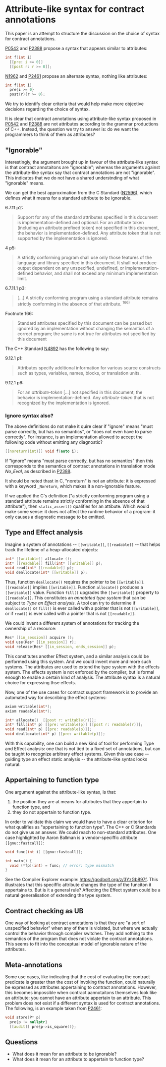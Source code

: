 Attribute-like syntax for contract annotations
==============================================

This paper is an attempt to structure the discussion on the choice of syntax for contract annotations.

[P0542](https://wg21.link/p0542) and [P2388](https://isocpp.org/files/papers/P2388R3.html) propose a syntax that appears
similar to attributes:

```c++
int f(int i)
  [[pre: i >= 0]]
  [[post r: r >= 0]];
```

[N1962](https://wg21.link/n1962) and [P2461](https://isocpp.org/files/papers/P2461R0.pdf) propose an
alternate syntax, nothing like attributes:

```c++
int f(int i)
  pre{i >= 0}
  post(r){r >= 0};
```

We try to identify clear criteria that would help make more objective decisions regarding the choice of syntax.

It is clear that contract annotations using attribute-like syntax proposed in [P0542](https://wg21.link/p0542) and [P2388](https://isocpp.org/files/papers/P2388R3.html)
are not attributes according to the grammar productions of C++. Instead, the question we try to answer is: do we want the programmers to think of them as
attributes?


"Ignorable"
-----------

Interestingly, the argument brought up in favour of the attribute-like syntax is that contract annotaitons
are "ignorable"; whereas the arguments against the attribute-like syntax say that contract annotations are 
not "ignorable". This indicates that we do not have a shared understnding of what "ignorable" means.

We can get the best approximation from the C Standard ([N2596](http://www.open-std.org/jtc1/sc22/wg14/www/docs/n2596.pdf)), which defines what it means for a standard attribute to be ignorable.

6.7.11 p2:

> Support for any of the standard attributes specified in this document is implementation-defined
> and optional. For an attribute token (including an attribute prefixed token) not specified in this
> document, the behavior is implementation-defined. Any attribute token that is not supported by the
> implementation is ignored.


4 p5:
> A strictly conforming program shall use only those features of the language and library specified
> in this document. It shall not produce output dependent on any unspecified, undefined, or
> implementation-defined behavior, and shall not exceed any minimum implementation limit.

6.7.11.1 p3:
>  [...] A strictly conforming program using a standard attribute remains strictly conforming in the absence of that
> attribute. <sup>166)</sup>

Footnote 166:
> Standard attributes specified by this document can be parsed but ignored by an implementation without changing the
semantics of a correct program; the same is not true for attributes not specified by this document

The C++ Standard [N4892](http://www.open-std.org/jtc1/sc22/wg21/docs/papers/2021/n4892.pdf) has the following to say:

9.12.1 p1:
> Attributes specify additional information for various source constructs such as types, variables, names, blocks,
> or translation units.

9.12.1 p6:
> For an *attribute-token* [...] not specified in this document, the behavior is
> implementation-defined. Any *attribute-token* that is not recognized by the implementation is ignored.

### Ignore syntax also?

The above definitions do not make it quire clear if "ignore" means "must parse correctly, but has no semantics",
or "does not even have to parse correctly". For instance, is an implementation allowed to accept the following code without 
emitting any diagnostic?

```c++
[[noreturn(int)]] void f(auto i);
```

If "ignore" means "must parse correctly, but has no semantics" then this corresponds to the semantics of
contract annotations in translation mode *No_Eval*, as described in [P2388](https://isocpp.org/files/papers/P2388R3.html).

It should be noted thast in C, "noreturn" is not an attribute: it is expressed with a keyword `_Noreturn`, which makes it a 
non-ignorable feature. 

If we applied the C's definition ("a strictly conforming program using a standard attribute remains strictly conforming in the absence of that
attribute"), then `static_assert()` qualifies for an attibute. Which would make some sense: it does not affect the runtime behavior of
a program: it only causes a diagnostic message to be emitted.


Type and Effect analysis
------------------------

Imagine a system of annotations -- `[[writable]]`, `[[readable]]` -- that helps track the lifetime of
a heap-allocated objects:

```c++
int* [[writable]] allocate ();
int* [[readable]] fill(int* [[writable]] p);
void read(int* [[readable]] p);
void deallocate(int* [[writable]] p);
```

Thus, function `deallocate()` requires the pointer to be `[[writable]]`. `[[readable]]` implies `[[writable]]`. Function `allocate()` produces a `[[writable]]` value. Function `fill()` upgrades the `[[writable]]` property to `[[readable]]`. This constitutes an *annotated type system* that can be subject to *Type an Effect analysis*. A tool can try to determine if `deallocate()` or `fill()` is ever called with a pointer that is not `[[writable]]`, or if `read()` is ever called with a pointer that is not `[[readable]]`. 

We could invent a different system of annotations for tracking the ownership of a resource:

```c++
Res* [[in_session]] acquire ();
void use(Res* [[in_session]] r);
void release(Res* [[in_session, ends_session]] p);
```

This constitutes another Effect system, and a similar analysis could be performed using this system. And we could invent more and more such systems. The attributes are used to extend the type system with the effects system. The effects system is not enforced by the compiler, but is formal enough to enable 
a certain kind of analysis. The attribute syntax is a natural choice for expressing thse effects.

Now, one of the use cases for contract support framework is to provide an automated way for describing
the effect systems:

```c++
axiom writable(int*);
axiom readable(int*);

int* allocate()  [[post r: writable(r)]]; 
int* fill(int* p) [[pre: writable(p)] [[post r: readable(r)]];
void read(int* p) [[pre: readable(p)]];
void deallocate(int* p) [[pre: writable(p)]];
```

With this capability, one can build a new kind of tool for performing Type and Effect analysis: one that is not tied to a fixed set of annotations, but can be taught to recognize arbitrary effect systems. Given this use case -- guiding type an effect static analysis -- the attribute-like syntax looks natural.


Appertaining to function type
-----------------------------

One argument against the attribute-like syntax, is that:

 1. the position they are at means for attributes that they appertain to function type, and
 2. they do not appertain to function type.

In order to validate this claim we would have to have a clear criterion for what qualifies as "appertaining to function type". The C++ or C Standards do not give us an answer. We could reach to non-standard attributes. One case highlighted by Aaron Ballman is a vendor-speciffic attribute `[[gnu::fastcall]]`:

```c++
void func(int i) [[gnu::fastcall]];

int main() {
  void (*fp)(int) = func; // error: type mismatch
}
```

See the Compiler Explorer example: https://godbolt.org/z/3YzGb897f. This illustrates that this speciffic attribute changes the type of the funciton
it appertains to. But is it a general rule? Affecting the Effect system could be a natural generalisation of extending the type system.


Contract checking as UB
-----------------------

One way of looking at contract annotations is that they are "a sort of unspecified behavior" when any of them is violated, 
but where we actually control the behavior through compiler switches. They add nothing to the semantics of the program
that does not violate the contract annotations. This seems to fit into the conceptual model of ignorable nature of the attributes.


Meta-annotations
----------------

Some use cases, like indicating that the cost of evaluating the contract predicate is greater than the cost of invoking the function,
could naturally be expressed as attributes appertaining to contract annotations. However, this becomes impossible when 
contract aannotaitons themselves look like an attribute: you cannot have an attribute appertain to an attribute. This problem does not exist if
a different syntax is used for contract annotations. The following, is an example taken from  [P2461](https://isocpp.org/files/papers/P2461R0.pdf):

```c++
void store(P* p)
  pre{p != nullptr}
  [[audit]] pre{p->is_square()};
```


Questions
---------

 * What does it mean for an attribute to be ignorable?
 * What does it mean for an attribute to appertain to function type?
 
